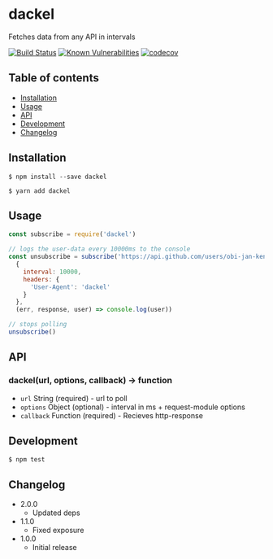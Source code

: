 # dackel


Fetches data from any API in intervals

[![Build Status](https://travis-ci.org/obi-jan-kenobi/dackel.svg?branch=master)](https://travis-ci.org/obi-jan-kenobi/dackel)
[![Known Vulnerabilities](https://snyk.io/test/github/obi-jan-kenobi/dackel/badge.svg)](https://snyk.io/test/github/obi-jan-kenobi/dackel)
[![codecov](https://codecov.io/gh/obi-jan-kenobi/dackel/branch/master/graph/badge.svg)](https://codecov.io/gh/obi-jan-kenobi/dackel)

## Table of contents
- [Installation](#installation)
- [Usage](#usage)
- [API](#api)
- [Development](#development)
- [Changelog](#changelog)


## Installation

```
$ npm install --save dackel
```

```
$ yarn add dackel
```

## Usage

```JavaScript
const subscribe = require('dackel')

// logs the user-data every 10000ms to the console
const unsubscribe = subscribe('https://api.github.com/users/obi-jan-kenobi',
  {
    interval: 10000,
    headers: {
      'User-Agent': 'dackel'
    }
  },
  (err, response, user) => console.log(user))

// stops polling
unsubscribe()
```

## API

### dackel(url, options, callback) -> function

- ```url``` String (required) - url to poll
- ```options``` Object (optional) - interval in ms + request-module options
- ```callback``` Function (required) - Recieves http-response


## Development

```
$ npm test
```

## Changelog

- 2.0.0
  - Updated deps
- 1.1.0
  - Fixed exposure
- 1.0.0
  - Initial release
